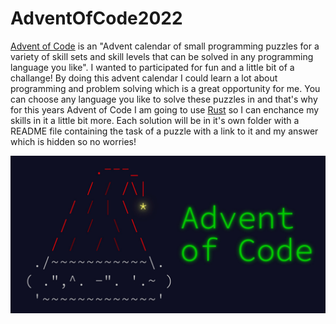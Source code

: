 <!-- @format -->

# AdventOfCode2022

[Advent of Code](https://adventofcode.com/2022/about) is an "Advent calendar of small programming puzzles for a variety of skill sets and skill levels that can be solved in any programming language you like". I wanted to participated for fun and a little bit of a challange! By doing this advent calendar I could learn a lot about programming and problem solving which is a great opportunity for me. You can choose any language you like to solve these puzzles in and that's why for this years Advent of Code I am going to use [Rust](https://www.rust-lang.org/) so I can enchance my skills in it a little bit more. Each solution will be in it's own folder with a README file containing the task of a puzzle with a link to it and my answer which is hidden so no worries!

<img src="AdventOfCode.jpg">
